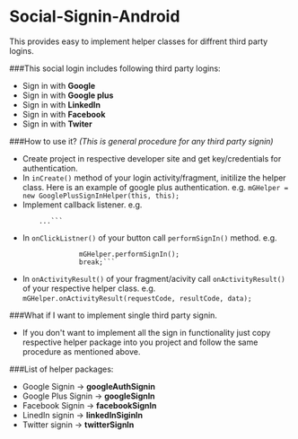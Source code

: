 # Social-Signin-Android

This provides easy to implement helper classes for diffrent third party logins.

###This social login includes following third party logins:
* Sign in with **Google**
* Sign in with **Google plus**
* Sign in with **LinkedIn**
* Sign in with **Facebook**
* Sign in with **Twiter**

###How to use it? *(This is general procedure for any third party signin)*
* Create project in respective developer site and get key/credentials for authentication.
* In `inCreate()` method of your login activity/fragment, initilize the helper class. Here is an example of google plus authentication. e.g. 
  ```mGHelper = new GooglePlusSignInHelper(this, this);```
* Implement callback listener. e.g. 
  ```public class MainActivity extends AppCompatActivity implements GoogleResponseListener{
      ...```
* In `onClickListner()` of your button call `performSignIn()` method. e.g. 
  ```  case R.id.g_plus_login_btn:
                mGHelper.performSignIn();
                break;```
* In `onActivityResult()` of your fragment/acivity call `onActivityResult()` of your respective helper class. e.g.
  ```mGHelper.onActivityResult(requestCode, resultCode, data);```

###What if I want to implement single third party signin.
* If you don't want to implement all the sign in functionality just copy respective helper package into you project and follow the same procedure as mentioned above.
 
###List of helper packages:
* Google Signin -> **googleAuthSignin**
* Google Plus Signin -> **googleSignIn**
* Facebook Signin -> **facebookSignIn**
* LinedIn signin -> **linkedInSiginIn**
* Twitter signin -> **twitterSignIn**
